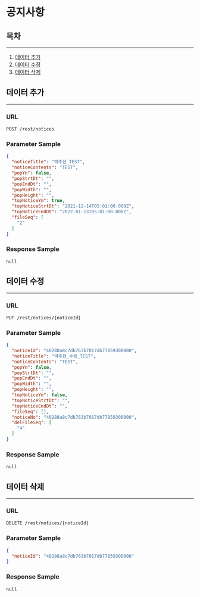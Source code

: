 # 공지사항


## 목차

---

1. [데이터 추가](#데이터-추가)
2. [데이터 수정](#데이터-수정)
3. [데이터 삭제](#데이터-삭제)

## 데이터 추가

---

### URL
```
POST /rest/notices
```

### Parameter Sample

```json
{
  "noticeTitle": "박주현_TEST",
  "noticeContents": "TEST",
  "popYn": false,
  "popStrtDt": "",
  "popEndDt": "",
  "popWidth": "",
  "popHeight": "",
  "topNoticeYn": true,
  "topNoticeStrtDt": "2021-12-14T05:01:00.000Z",
  "topNoticeEndDt": "2022-01-13T05:01:00.000Z",
  "fileSeq": [
    "2"
  ]
}
```

### Response Sample

```
null
```

## 데이터 수정

---

### URL

```
PUT /rest/notices/{noticeId}
```

### Parameter Sample

```json
{
  "noticeId": "40288a8c7db763b7017db77859300000",
  "noticeTitle": "박주현_수정_TEST",
  "noticeContents": "TEST",
  "popYn": false,
  "popStrtDt": "",
  "popEndDt": "",
  "popWidth": "",
  "popHeight": "",
  "topNoticeYn": false,
  "topNoticeStrtDt": "",
  "topNoticeEndDt": "",
  "fileSeq": [],
  "noticeNo": "40288a8c7db763b7017db77859300000",
  "delFileSeq": [
    "4"
  ]
}
```

### Response Sample

```
null
```

## 데이터 삭제

---

### URL

```
DELETE /rest/notices/{noticeId}
```

### Parameter Sample

```json
{
  "noticeId": "40288a8c7db763b7017db77859300000"
}
```

### Response Sample

```
null
```


